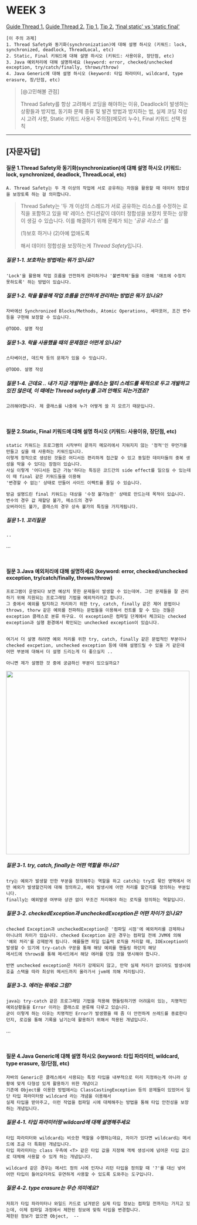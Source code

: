 # WEEK 3

[Guide Thread 1.](https://www.baeldung.com/java-thread-safety)
[Guide Thread 2.](https://velog.io/@junttang/SP-5.4-Thread-Safe-Functions)
[Tip 1.](https://developer-ellen.tistory.com/205)
[Tip 2.](https://velog.io/@guswlsapdlf/Java-Thread-Safety-Unsafety)
['final static' vs 'static final'](https://www.baeldung.com/java-static-final-order)

```
[이 주의 과제]
1. Thread Safety와 동기화(synchronization)에 대해 설명 하시오 (키워드: lock, synchronized, deadlock, ThreadLocal, etc)
2. Static, Final 키워드에 대해 설명 하시오 (키워드: 사용이유, 장단점, etc)
3. Java 예외처리에 대해 설명하세요 (keyword: error, checked/unchecked exception, try/catch/finally, throws/throw)
4. Java Generic에 대해 설명 하시오 (keyword: 타입 파라미터, wildcard, type erasure, 장/단점, etc)
```

> [@고민해볼 관점]
> 
> Thread Safety를 항상 고려해서 코딩을 해야하는 이유, Deadlock이 발생하는 상황들과 방지법, 동기화 문제 종류 및 발견 방법과 방지하는 법, 실제 코딩 작성시 고려 사항, Static 키워드 사용시 주의점(메모리 누수), Final 키워드 선택 원칙

-----


## [자문자답]

#### 질문 1.Thread Safety와 동기화(synchronization)에 대해 설명 하시오 (키워드: lock, synchronized, deadlock, ThreadLocal, etc)
```
A. Thread Safety는 두 개 이상의 작업에 서로 공유하는 자원을 활용할 때 데이터 정합성을 보장토록 하는 걸 의미합니다.
```


> Thread Safety는 '두 개 이상의 스레드가 서로 공유하는 리소스를 수정하는 로직을 포함하고 있을 때' 레이스 컨디션같이 데이터 정합성을 보장치
> 못하는 상황이 생길 수 있습니다. 이를 해결하기 위해 문제가 되는 *'공유 리소스'* 를
>
> (1)보호 하거나 (2)아예 없애도록
> 
> 해서 데이터 정합성을 보장하는게 *Thread Safety*입니다.

##### 질문 1-1. 보호하는 방법에는 뭐가 있나요?
```
'Lock'을 활용해 작업 흐름을 안전하게 관리하거나 '불변객체'들을 이용해 '애초에 수정치 못하도록' 하는 방법이 있습니다.
```

##### 질문 1-2. 락을 활용해 작업 흐름을 안전하게 관리하는 방법은 뭐가 있나요?
```
자바에선 Synchronized Blocks/Methods, Atomic Operations, 세마포어, 조건 변수 등을 구현해 보장할 수 있습니다.

@TODO. 설명 작성

```

##### 질문 1-3. 락을 사용했을 때의 문제점은 어떤게 있나요?
```
스타베이션, 데드락 등의 문제가 있을 수 잇습니다.

@TODO. 설명 작성

```


##### 질문 1-4. 근데요 .. 내가 지금 개발하는 클래스는 멀티 스레드를 목적으로 두고 개발하고 있진 않은데, 이 때에는 Thread safety를 고려 안해도 되는거겠죠?
```
고려해야합니다. 제 클래스를 나중에 누가 어떻게 쓸 지 모르기 때문입니다.
```

<br>

#### 질문 2.Static, Final 키워드에 대해 설명 하시오 (키워드: 사용이유, 장단점, etc)
```
static 키워드는 프로그램의 시작부터 끝까지 메모리에서 지워지지 않는 '정적'인 무언가를 만들고 싶을 때 사용하는 키워드입니다.
이렇게 정적으로 생성된 것들은 어디서든 편리하게 접근할 수 있고 동일한 데이터들의 중복 생성을 막을 수 있다는 장점이 있습니다. 
사실 이렇게 '어디서든 접근 가능'하다는 특징은 코드간의 side effect를 일으킬 수 있는데 이 때 final 같은 키워드들을 이용해
'변경할 수 없는' 상태로 만들어 사이드 이펙트를 줄일 수 있습니다.

방금 설명드린 final 키워드는 대상을 '수정 불가능한' 상태로 만드는데 목적이 있습니다. 변수의 경우 값 재할당 불가, 메소드의 경우
오버라이드 불가, 클래스의 경우 상속 불가의 특징을 가지게됩니다.
```


##### 질문 1-1. 꼬리질문
```
..
```

...

<br>

#### 질문 3.Java 예외처리에 대해 설명하세요 (keyword: error, checked/unchecked exception, try/catch/finally, throws/throw)
```
프로그램이 운영되다 보면 예상치 못한 문제들이 발생할 수 있는데여. 그런 문제들을 잘 관리 하기 위해 지원되는 프로그래밍 기법을 예외처리라고 합니다.
그 중에서 예외를 탐지하고 처리하기 위한 try, catch, finally 같은 제어 문법이나 throws, thorw 같은 예외를 전파하는 문법들을 이용해서 컨트롤 할 수 있는 것들은
exception 클래스로 분류 하구요. 이 exception은 컴파일 단계에서 체크되는 checked exception과 실행 환경에서 확인되는 unchecked exception이 있습니다.


여기서 더 설명 하려면 예외 처리를 위한 try, catch, finally 같은 문법적인 부분이나 checked excpetion, unchecked exception 등에 대해 설명드릴 수 있을 거 같은데
어떤 부분에 대해서 더 설명 드리는게 더 좋으실지 ..

아니면 제가 설명한 것 중에 궁금하신 부분이 있으실까요?
```

<img src="https://github.com/chanHyeoks-kingdom/f-lab-history/assets/68278903/4291f044-4255-4edc-bb1e-b7dbaf494643" width=500>

##### 질문 3-1. try, catch, finally는 어떤 역할을 하나요?
```
try는 예외가 발생할 만한 부분을 정의해주는 역할을 하고 catch는 try로 묶인 영역에서 어떤 예외가 발생할건지에 대해 정의하고, 예외 발생시에 어떤 처리를 할건지를 정의하는 부분입니다.
finally는 예외발생 여부와 상관 없이 무조건 처리해야 하는 로직을 정의하는 역할입니다.
```

##### 질문 3-2. checkedException과 uncheckedException은 어떤 차이가 있나요?
```
checked Exception과 uncheckedException은 '컴파일 시점'에 예외처리를 강제하냐 아니냐의 차이가 있습니다. checked Exception 같은 경우는 컴파일 전에 JVM에 의해
'예외 처리'를 강제받게 됩니다. 예를들면 파일 입출력 로직을 처리할 때, IOException이 발생할 수 있기에 try-catch 구문을 통해 해당 예외를 핸들링 하던지 해당
메서드에 throws를 통해 메서드에서 해당 에러를 던질 것을 명시해야 합니다.

반면 unchecked exception은 처리가 강제되지 않고, 만약 실제 처리가 없더라도 발생시에 호출 스택을 따라 최상위 메서드까지 올라가서 jvm에 의해 처리됩니다.
```

##### 질문 3-3. 에러는 뭐에요 그럼?
```
java는 try-catch 같은 프로그래밍 기법을 적용해 핸들링하기엔 어려움이 있는, 치명적인 예외상황들을 Error 이라는 클래스로 분류해 다루고 있습니다.
굳이 이렇게 하는 이유는 치명적인 Error가 발생했을 때 좀 더 안전하게 쓰레드를 종료한다던지, 로깅을 통해 기록을 남기는데 활용하기 위해서 적용된 개념입니다.
```

...

<br>

#### 질문 4.Java Generic에 대해 설명 하시오 (keyword: 타입 파라미터, wildcard, type erasure, 장/단점, etc)
```
자바의 Generic은 클래스에서 사용되는 특정 타입을 내부적으로 미리 지정하는게 아니라 상황에 맞게 다형성 있게 활용하기 위한 개념이고
기존에 Object를 이용한 방법에서는 ClassCastingException 등의 문제들이 있었어서 일단 타입 파라미터랑 wildcard 라는 개념을 이용해서
실제 타입을 받아주고, 이런 작업을 컴파일 시에 대체해주는 방법을 통해 타입 안전성을 보장하는 개념입니다.
```


##### 질문 4-1. 타입 파라미터랑 wildcard에 대해 설명해주세요
```
타입 파라미터와 wildcard는 비슷한 역할을 수행하는데요, 차이가 있다면 wildcard는 메서드에 조금 더 특화된 개념입니다.
타입 파라미터는 class 우측에 <T> 같은 타입 값을 지정해 객체 생성시에 넘어온 타입 값으로 대체해 사용할 수 있게 하는 개념입니다.

wildcard 같은 경우는 메서드 정의 시에 인자나 리턴 타입을 정의할 때 '?'를 대신 넣어 어떤 타입이 들어오더라도 유연하게 사용할 수 있도록 도와주는 도구입니다.
```


##### 질문 4-2. type erasure는 무슨 의미에요?
```
저희가 타입 파라미터나 와일드 카드로 넘겨받은 실제 타입 정보는 컴파일 전까지는 가지고 있는데, 이제 컴파일 과정에서 제한된 정보에 맞춰 타입을 변경합니다.
제한된 정보가 없으면 Object,  --
```

<br>
